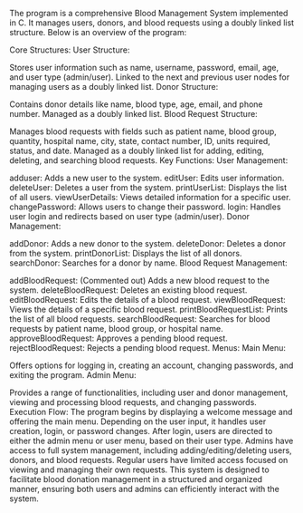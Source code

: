 The program is a comprehensive Blood Management System implemented in C. It manages users, donors, and blood requests using a doubly linked list structure. Below is an overview of the program:

Core Structures:
User Structure:

Stores user information such as name, username, password, email, age, and user type (admin/user).
Linked to the next and previous user nodes for managing users as a doubly linked list.
Donor Structure:

Contains donor details like name, blood type, age, email, and phone number.
Managed as a doubly linked list.
Blood Request Structure:

Manages blood requests with fields such as patient name, blood group, quantity, hospital name, city, state, contact number, ID, units required, status, and date.
Managed as a doubly linked list for adding, editing, deleting, and searching blood requests.
Key Functions:
User Management:

adduser: Adds a new user to the system.
editUser: Edits user information.
deleteUser: Deletes a user from the system.
printUserList: Displays the list of all users.
viewUserDetails: Views detailed information for a specific user.
changePassword: Allows users to change their password.
login: Handles user login and redirects based on user type (admin/user).
Donor Management:

addDonor: Adds a new donor to the system.
deleteDonor: Deletes a donor from the system.
printDonorList: Displays the list of all donors.
searchDonor: Searches for a donor by name.
Blood Request Management:

addBloodRequest: (Commented out) Adds a new blood request to the system.
deleteBloodRequest: Deletes an existing blood request.
editBloodRequest: Edits the details of a blood request.
viewBloodRequest: Views the details of a specific blood request.
printBloodRequestList: Prints the list of all blood requests.
searchBloodRequest: Searches for blood requests by patient name, blood group, or hospital name.
approveBloodRequest: Approves a pending blood request.
rejectBloodRequest: Rejects a pending blood request.
Menus:
Main Menu:

Offers options for logging in, creating an account, changing passwords, and exiting the program.
Admin Menu:

Provides a range of functionalities, including user and donor management, viewing and processing blood requests, and changing passwords.
Execution Flow:
The program begins by displaying a welcome message and offering the main menu.
Depending on the user input, it handles user creation, login, or password changes.
After login, users are directed to either the admin menu or user menu, based on their user type.
Admins have access to full system management, including adding/editing/deleting users, donors, and blood requests.
Regular users have limited access focused on viewing and managing their own requests.
This system is designed to facilitate blood donation management in a structured and organized manner, ensuring both users and admins can efficiently interact with the system.
